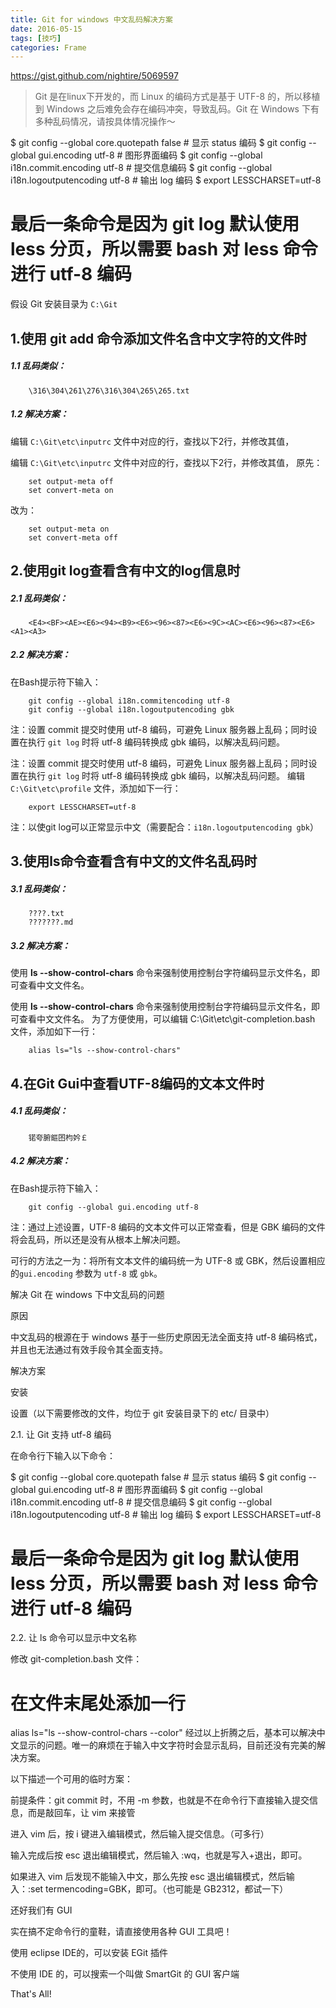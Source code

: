 ```yaml
---
title: Git for windows 中文乱码解决方案
date: 2016-05-15
tags: [技巧]
categories: Frame
---
```

https://gist.github.com/nightire/5069597

> Git 是在linux下开发的，而 Linux 的编码方式是基于 UTF-8 的，所以移植到 Windows 之后难免会存在编码冲突，导致乱码。Git 在 Windows 下有多种乱码情况，请按具体情况操作～

$ git config --global core.quotepath false          # 显示 status 编码
$ git config --global gui.encoding utf-8            # 图形界面编码
$ git config --global i18n.commit.encoding utf-8    # 提交信息编码
$ git config --global i18n.logoutputencoding utf-8  # 输出 log 编码
$ export LESSCHARSET=utf-8
# 最后一条命令是因为 git log 默认使用 less 分页，所以需要 bash 对 less 命令进行 utf-8 编码

假设 Git 安装目录为 `C:\Git`

## 1.使用 git add 命令添加文件名含中文字符的文件时

##### 1.1 乱码类似：

```
    \316\304\261\276\316\304\265\265.txt

```

##### 1.2 解决方案：

编辑 `C:\Git\etc\inputrc` 文件中对应的行，查找以下2行，并修改其值，

编辑 `C:\Git\etc\inputrc` 文件中对应的行，查找以下2行，并修改其值，
原先：

```
    set output-meta off
    set convert-meta on
```

改为：

```
    set output-meta on
    set convert-meta off

```

## 2.使用git log查看含有中文的log信息时

##### 2.1 乱码类似：

```
    <E4><BF><AE><E6><94><B9><E6><96><87><E6><9C><AC><E6><96><87><E6><A1><A3>

```

##### 2.2 解决方案：

在Bash提示符下输入：

```
    git config --global i18n.commitencoding utf-8
    git config --global i18n.logoutputencoding gbk

```

注：设置 commit 提交时使用 utf-8 编码，可避免 Linux 服务器上乱码；同时设置在执行 `git log` 时将 utf-8 编码转换成 gbk 编码，以解决乱码问题。

注：设置 commit 提交时使用 utf-8 编码，可避免 Linux 服务器上乱码；同时设置在执行 `git log` 时将 utf-8 编码转换成 gbk 编码，以解决乱码问题。
编辑 `C:\Git\etc\profile` 文件，添加如下一行：

```
    export LESSCHARSET=utf-8

```

注：以使git log可以正常显示中文（需要配合：`i18n.logoutputencoding gbk`）

## 3.使用ls命令查看含有中文的文件名乱码时

##### 3.1 乱码类似：

```
    ????.txt
    ???????.md

```

##### 3.2 解决方案：

使用  **ls --show-control-chars**  命令来强制使用控制台字符编码显示文件名，即可查看中文文件名。

使用  **ls --show-control-chars**  命令来强制使用控制台字符编码显示文件名，即可查看中文文件名。
为了方便使用，可以编辑 C:\Git\etc\git-completion.bash 文件，添加如下一行：

```
    alias ls="ls --show-control-chars"

```

## 4.在Git Gui中查看UTF-8编码的文本文件时

##### 4.1 乱码类似：

```
    锘夸腑鏂囨枃妗￡

```

##### 4.2 解决方案：

在Bash提示符下输入：

```
    git config --global gui.encoding utf-8

```

注：通过上述设置，UTF-8 编码的文本文件可以正常查看，但是 GBK 编码的文件将会乱码，所以还是没有从根本上解决问题。

可行的方法之一为：将所有文本文件的编码统一为 UTF-8 或 GBK，然后设置相应的`gui.encoding` 参数为 `utf-8` 或 `gbk`。


解决 Git 在 windows 下中文乱码的问题

原因

中文乱码的根源在于 windows 基于一些历史原因无法全面支持 utf-8 编码格式，并且也无法通过有效手段令其全面支持。

解决方案

安装

设置（以下需要修改的文件，均位于 git 安装目录下的 etc/ 目录中）

2.1. 让 Git 支持 utf-8 编码

在命令行下输入以下命令：

$ git config --global core.quotepath false          # 显示 status 编码
$ git config --global gui.encoding utf-8            # 图形界面编码
$ git config --global i18n.commit.encoding utf-8    # 提交信息编码
$ git config --global i18n.logoutputencoding utf-8  # 输出 log 编码
$ export LESSCHARSET=utf-8
# 最后一条命令是因为 git log 默认使用 less 分页，所以需要 bash 对 less 命令进行 utf-8 编码
2.2. 让 ls 命令可以显示中文名称

修改 git-completion.bash 文件：

# 在文件末尾处添加一行
alias ls="ls --show-control-chars --color"
经过以上折腾之后，基本可以解决中文显示的问题。唯一的麻烦在于输入中文字符时会显示乱码，目前还没有完美的解决方案。

以下描述一个可用的临时方案：

前提条件：git commit 时，不用 -m 参数，也就是不在命令行下直接输入提交信息，而是敲回车，让 vim 来接管

进入 vim 后，按 i 键进入编辑模式，然后输入提交信息。（可多行）

输入完成后按 esc 退出编辑模式，然后输入 :wq，也就是写入+退出，即可。

如果进入 vim 后发现不能输入中文，那么先按 esc 退出编辑模式，然后输入：:set termencoding=GBK，即可。（也可能是 GB2312，都试一下）

还好我们有 GUI

实在搞不定命令行的童鞋，请直接使用各种 GUI 工具吧！

使用 eclipse IDE的，可以安装 EGit 插件

不使用 IDE 的，可以搜索一个叫做 SmartGit 的 GUI 客户端

That's All!